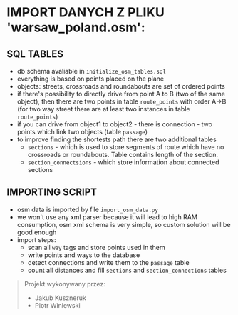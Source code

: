 # IMPORT DANYCH Z PLIKU 'warsaw_poland.osm':
## SQL TABLES
- db schema avaliable in `initialize_osm_tables.sql`
- everything is based on points placed on the plane
- objects: streets, crossroads and roundabouts are set of ordered points
- if there's possibility to directly drive from point A to B (two of the same object), then there are two points in table `route_points` with order A->B (for two way street there are at least two instances in table `route_points`)
- if you can drive from object1 to object2 - there is connection - two points which link two objects (table `passage`)
- to improve finding the shortests path there are two additional tables
  - `sections` - which is used to store segments of route which have no crossroads or roundabouts. Table contains length of the section.
  - `section_connectsions` - which store information about connected sections

## IMPORTING SCRIPT
- osm data is imported by file `import_osm_data.py`
- we won't use any xml parser because it will lead to high RAM consumption, osm xml schema is very simple, so custom solution will be good enough
- import steps:
    - scan all `way` tags and store points used in them
    - write points and ways to the database
    - detect connections and write them to the `passage` table
    - count all distances and fill `sections` and `section_connections` tables

> Projekt wykonywany przez:
> - Jakub Kuszneruk
> - Piotr Winiewski
